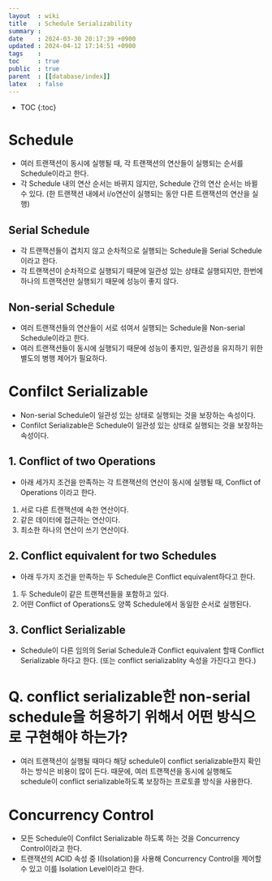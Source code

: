 ```yaml
---
layout  : wiki
title   : Schedule Serializability 
summary : 
date    : 2024-03-30 20:17:39 +0900
updated : 2024-04-12 17:14:51 +0900
tags    : 
toc     : true
public  : true
parent  : [[database/index]]
latex   : false
---
```

* TOC
{:toc}

# Schedule
- 여러 트랜잭션이 동시에 실행될 때, 각 트랜잭션의 연산들이 실행되는 순서를 Schedule이라고 한다.
- 각 Schedule 내의 연산 순서는 바뀌지 않지만, Schedule 간의 연산 순서는 바뀔 수 있다.
(한 트랜잭션 내에서 i/o연산이 실행되는 동안 다른 트랜잭션의 연산을 실행)

## Serial Schedule
- 각 트랜잭션들이 겹치지 않고 순차적으로 실행되는 Schedule을 Serial Schedule이라고 한다.
- 각 트랜잭션이 순차적으로 실행되기 때문에 일관성 있는 상태로 실행되지만, 한번에 하나의 트랜잭션만 실행되기 때문에 성능이 좋지 않다.

##  Non-serial Schedule
- 여러 트랜잭션들의 연산들이 서로 섞여서 실행되는 Schedule을 Non-serial Schedule이라고 한다.
- 여러 트랜잭션들이 동시에 실행되기 때문에 성능이 좋지만, 일관성을 유지하기 위한 별도의 병행 제어가 필요하다.

# Confilct Serializable
- Non-serial Schedule이 일관성 있는 상태로 실행되는 것을 보장하는 속성이다.
- Confilct Serializable은 Schedule이 일관성 있는 상태로 실행되는 것을 보장하는 속성이다.

## 1. Conflict of two Operations
- 아래 세가지 조건을 만족하는 각 트랜잭션의 연산이 동시에 실행될 때, Conflict of Operations 이라고 한다.
1. 서로 다른 트랜잭션에 속한 연산이다.
2. 같은 데이터에 접근하는 연산이다.
3. 최소한 하나의 연산이 쓰기 연산이다.

## 2. Conflict equivalent for two Schedules
- 아래 두가지 조건을 만족하는 두 Schedule은 Conflict equivalent하다고 한다.
1. 두 Schedule이 같은 트랜잭션들을 포함하고 있다.
2. 어떤 Conflict of Operations도 양쪽 Schedule에서 동일한 순서로 실행된다.

## 3. Conflict Serializable
- Schedule이 다른 임의의 Serial Schedule과 Conflict equivalent 할때 Conflict Serializable 하다고 한다. (또는 conflict serializablity 속성을 가진다고 한다.)

# Q. conflict serializable한 non-serial schedule을 허용하기 위해서 어떤 방식으로 구현해야 하는가? 
- 여러 트랜잭션이 실행될 때마다 해당 schedule이 conflict serializable한지 확인하는 방식은 비용이 많이 든다. 때문에, 여러 트랜잭션을 동시에 실행해도 schedule이 conflict serializable하도록 보장하는 프로토콜 방식을 사용한다.

# Concurrency Control
- 모든 Schedule이 Confilct Serializable 하도록 하는 것을 Concurrency Control이라고 한다.
- 트랜잭션의 ACID 속성 중 I(Isolation)을 사용해 Concurrency Control을 제어할 수 있고 이를 Isolation Level이라고 한다.

